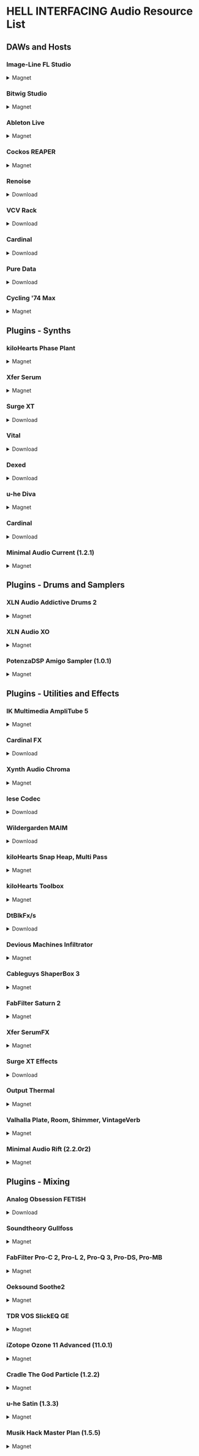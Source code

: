 # HELL INTERFACING Audio Resource List

## DAWs and Hosts

### Image-Line FL Studio

<details>
<summary>Magnet</summary>

```
magnet:?xt=urn:btih:F0A72347ED87B354B7A32F81A25AABAF75903A32&tr=http%3A%2F%2Fbt4.t-ru.org%2Fann%3Fmagnet&dn=Image-Line%20-%20FL%20Studio%20Producer%20Edition%20v21.2.3%20Build%20%5B4004%5D%20%7BRePack%20by%20KpoJIuK%7D%20%5B10.02.2024%5D
```
</details>

### Bitwig Studio

<details>
<summary>Magnet</summary>

```
magnet:?xt=urn:btih:1F55B37CA2C9B96F591573F18D8BDD6D101C3C5E&tr=http%3A%2F%2Fbt4.t-ru.org%2Fann%3Fmagnet&dn=Bitwig%20Studio%20v5.0.4%20x64%20Win%2FMac%20OS%2FLinux%20%5B01.08.2023%5D
```
</details>

### Ableton Live

<details>
<summary>Magnet</summary>

```
magnet:?xt=urn:btih:F46E7D67E223C737211B7388802D2B938A63DAC8&tr=http%3A%2F%2Fbt3.t-ru.org%2Fann%3Fmagnet&dn=Ableton%20-%20Live%2012%20Suite%20v12.0.0%20x64%20%7BR2R%7D%20%5B05.03.2024%5D
```
</details>

### Cockos REAPER

<details>
<summary>Magnet</summary>

```
magnet:?xt=urn:btih:1E7695BC05022DCBDBB69CCFD8E4229D19911F19&tr=http%3A%2F%2Fbt2.t-ru.org%2Fann%3Fmagnet&dn=Cockos%20REAPER%20v7.15%20x64%20%5B2024%2C%20ENG%20%2B%20RUS%5D
```
</details>

### Renoise

<details>
<summary>Download</summary>

https://www.renoise.com/

</details>

### VCV Rack

<details>
<summary>Download</summary>

https://vcvrack.com/

</details>

### Cardinal

<details>
<summary>Download</summary>

https://cardinal.kx.studio/

</details>

### Pure Data

<details>
<summary>Download</summary>

https://puredata.info/

</details>

### Cycling '74 Max

<details>
<summary>Magnet</summary>

```
magnet:?xt=urn:btih:0CFA28E60B4E915E5AA6BFA546FAC44684730D87&tr=http%3A%2F%2Fbt2.t-ru.org%2Fann%3Fmagnet&dn=Cycling%20'74%20Max%208.6.2%20x64%20%5B2024%2C%20ENG%5D
```
</details>

## Plugins - Synths

### kiloHearts Phase Plant

<details>
<summary>Magnet</summary>

```
magnet:?xt=urn:btih:29385A15C585B8778F22650E7D46E8BD00A8CC37&tr=http%3A%2F%2Fbt2.t-ru.org%2Fann%3Fmagnet&dn=Kilohearts%20Toolbox%20Ultimate%202.2.0%20VST%2C%20VST3%2C%20AAX%20x64%20%5B03.2024%5D
```
</details>

### Xfer Serum

<details>
<summary>Magnet</summary>

```
magnet:?xt=urn:btih:B559ACBDA63500FCBBC8C472D3C1611257DEA7B5&tr=http%3A%2F%2Fbt2.t-ru.org%2Fann%3Fmagnet&dn=Xfer%20Records%20-%20Serum%20v1.36b8%20%2B%20113%20Skins%20WIN%2FMAC%20VSTi%2C%20VST3i%2C%20AAX%2C%20AUi%20x86%20x64%20%7BAUDIOWAREZ%7D%20%5B24.12.2023%5D
```
</details>

### Surge XT

<details>
<summary>Download</summary>

https://surge-synthesizer.github.io/

</details>

### Vital

<details>
<summary>Download</summary>

https://vital.audio/

</details>

### Dexed

<details>
<summary>Download</summary>

https://asb2m10.github.io/dexed/

</details>

### u-he Diva

<details>
<summary>Magnet</summary>

```
magnet:?xt=urn:btih:87AB131B53648F5110A9102D44A5C8E87EB231E1&tr=http%3A%2F%2Fbt2.t-ru.org%2Fann%3Fmagnet&dn=Heckmann%20Audio%20-%20u-he%20Diva%20v1.4.7%20WIN%2FMAC%20VST%2C%20VST3%2C%20AAX%2C%20CLAP%2C%20AU%20x86%20x64%20%5B22.10.2023%5D
```
</details>

### Cardinal

<details>
<summary>Download</summary>

https://cardinal.kx.studio/

</details>

### Minimal Audio Current (1.2.1)

<details>
<summary>Magnet</summary>

```
magnet:?xt=urn:btih:0e9bef5e118cd7166bc065bae425beb45da98bcd&dn=Minimal.Audio.Current.%28Revision.1.The.Fix.Is.In%29.v1.2.1_TCD&tr=http%3A%2F%2Fbt3.t-ru.org%2Fann%3Fmagnet
```
</details>

## Plugins - Drums and Samplers

### XLN Audio Addictive Drums 2

<details>
<summary>Magnet</summary>

```
magnet:?xt=urn:btih:6AAAD35924E797E1F8B12FB311DC0BCDE27ED919&tr=http%3A%2F%2Fbt.t-ru.org%2Fann%3Fmagnet&dn=XLN%20Audio%20-%20Addictive%20Drums%202%20Complete%202.3.5.4%20STANDALONE%2C%20VSTi%2C%20VSTi3%2C%20AAX%20(x64)%20%5B20.12.2023%5D%20(R2R)
```
</details>

### XLN Audio XO

<details>
<summary>Magnet</summary>

```
magnet:?xt=urn:btih:67F159110876B90E1B71C116CA8BA5CE12B3DBD3&tr=http%3A%2F%2Fbt.t-ru.org%2Fann%3Fmagnet&dn=XLN%20Audio%20-%20XO%20Complete%201.5.9.2%20STANDALONE%2C%20VSTi%2C%20VSTi3%2C%20AAX%20(x64)%20%5B20.12.2023%5D%20(R2R)
```
</details>

### PotenzaDSP Amigo Sampler (1.0.1)

<details>
<summary>Magnet</summary>

```
magnet:?xt=urn:btih:d0b1380effcbfafb86172d0919851b531d91e10b&dn=PotenzaDSP%20-%20Amigo%20Sampler%20v1.0.1&tr=http%3A%2F%2Fbt.t-ru.org%2Fann%3Fmagnet
```
</details>

## Plugins - Utilities and Effects

### IK Multimedia AmpliTube 5

<details>
<summary>Magnet</summary>

```
magnet:?xt=urn:btih:C6E14712FE5121A4EBD72857BFB0DFCCEB613ABA&tr=http%3A%2F%2Fbt.t-ru.org%2Fann%3Fmagnet&dn=IK%20Multimedia%20-%20AmpliTube%20v5.7.0%20Standalone%2C%20VST3%2C%20VST%2C%20AAX%20x64%20%5B19.07.2023%5D
```
</details>

### Cardinal FX

<details>
<summary>Download</summary>

https://cardinal.kx.studio/

</details>

### Xynth Audio Chroma

<details>
<summary>Magnet</summary>

```
magnet:?xt=urn:btih:E44221B5B0F26C69CC9C5350C8523A37F49E5296&tr=http%3A%2F%2Fbt4.t-ru.org%2Fann%3Fmagnet&dn=Xynth%20Audio%20-%20Chroma%20v1.0.0%20VST3%20x64%20%5B11.03.2024%5D
```
</details>

### lese Codec

<details>
<summary>Download</summary>

https://lese.io/plugin/codec/

</details>

### Wildergarden MAIM

<details>
<summary>Download</summary>

https://wildergardenaudio.com/maim/

</details>

### kiloHearts Snap Heap, Multi Pass

<details>
<summary>Magnet</summary>

```
magnet:?xt=urn:btih:29385A15C585B8778F22650E7D46E8BD00A8CC37&tr=http%3A%2F%2Fbt2.t-ru.org%2Fann%3Fmagnet&dn=Kilohearts%20Toolbox%20Ultimate%202.2.0%20VST%2C%20VST3%2C%20AAX%20x64%20%5B03.2024%5D
```
</details>

### kiloHearts Toolbox

<details>
<summary>Magnet</summary>

```
magnet:?xt=urn:btih:29385A15C585B8778F22650E7D46E8BD00A8CC37&tr=http%3A%2F%2Fbt2.t-ru.org%2Fann%3Fmagnet&dn=Kilohearts%20Toolbox%20Ultimate%202.2.0%20VST%2C%20VST3%2C%20AAX%20x64%20%5B03.2024%5D
```
</details>

### DtBlkFx/s

<details>
<summary>Download</summary>

https://rekkerd.org/dtblkfx/

</details>

### Devious Machines Infiltrator

<details>
<summary>Magnet</summary>

```
magnet:?xt=urn:btih:881C3C749D5A1F52B54D03E7F8F57D6F09578B15&tr=http%3A%2F%2Fbt4.t-ru.org%2Fann%3Fmagnet&dn=Devious%20Machines%20-%20Infiltrator%202%20v2.4.7%20VST%2C%20VST3%2C%20AAX%20x64%20%5B28.02.2024%5D%20(TCD)
```
</details>

### Cableguys ShaperBox 3

<details>
<summary>Magnet</summary>

```
magnet:?xt=urn:btih:E322D1090CEF0C3DEB18A05267FFB04D9DF9727E&tr=http%3A%2F%2Fbt.t-ru.org%2Fann%3Fmagnet&dn=Cableguys%20-%20ShaperBox%20v3.3.0.0%20PROPER%20VST%2C%20VST3%2C%20AAX%20%5Bwin%5D%20x64%20%5BFIX%5D%20%5B27.10.2022%5D
```
</details>

### FabFilter Saturn 2

<details>
<summary>Magnet</summary>

```
magnet:?xt=urn:btih:EF6988F2C2598F993ED7B6619B30D8C7D7E83EF0&tr=http%3A%2F%2Fbt4.t-ru.org%2Fann%3Fmagnet&dn=FabFilter%20-%20Total%20Bundle%20v2024.02.15%20SAL%2C%20VST%2C%20VST3%2C%20AAX%2C%20CLAP%20x86%20x64%20%7BR2R%7D%20%5B15.02.2024%5D
```
</details>

### Xfer SerumFX

<details>
<summary>Magnet</summary>

```
magnet:?xt=urn:btih:AC604E6E5F94732F655BD0B0CDEBFE4D2C1D7A9E&tr=http%3A%2F%2Fbt.t-ru.org%2Fann%3Fmagnet&dn=Xfer%20Records%20-%20Serum%20FX%20v1.36b8%20WIN%2FMAC%20VST%2C%20VST3%2C%20AAX%2C%20AU%20x86%20x64%20%7BAUDIOWAREZ%7D%20%5B25.12.2023%5D
```
</details>

### Surge XT Effects

<details>
<summary>Download</summary>

https://surge-synthesizer.github.io/

</details>

### Output Thermal

<details>
<summary>Magnet</summary>

```
magnet:?xt=urn:btih:36D1DC5BB16DF1A6046FC8C64D35825D31495472&tr=http%3A%2F%2Fbt3.t-ru.org%2Fann%3Fmagnet&dn=Output%20-%20Thermal%20v1.2.1%20VST%2FVST3%2FAAX%20x86%20x64%20%5B13.3.2023%5D-R2R
```
</details>

### Valhalla Plate, Room, Shimmer, VintageVerb

<details>
<summary>Magnet</summary>

```
magnet:?xt=urn:btih:3E080F5ADE82BF3292B0288B641323E34ACE7875&tr=http%3A%2F%2Fbt.t-ru.org%2Fann%3Fmagnet&dn=ValhallaDSP%20-%20Plugins%20Bundle%202024.03%20VST%2C%20VST3%2C%20AAX%20x64%20%5B17.03.2024%5D
```
</details>

### Minimal Audio Rift (2.2.0r2)

<details>
<summary>Magnet</summary>

```
magnet:?xt=urn:btih:e409077711389606f9ae95caafdd4e2d0e4829ce&dn=Minimal.Audio.Rift.v2.2.0r2-TCD&tr=http%3A%2F%2Fbt.t-ru.org%2Fann%3Fmagnet
```
</details>

## Plugins - Mixing

### Analog Obsession FETISH

<details>
<summary>Download</summary>

https://www.patreon.com/posts/51962024

</details>

### Soundtheory Gullfoss

<details>
<summary>Magnet</summary>

```
magnet:?xt=urn:btih:7912306B52CCD94C85E740D0CE6EE6DCFECC5549&tr=http%3A%2F%2Fbt.t-ru.org%2Fann%3Fmagnet&dn=Soundtheory%20-%20Gullfoss%201.10.0%20VST%2C%20VST3%2C%20AAX%20x64%20%5B09.2021%5D
```
</details>

### FabFilter Pro-C 2, Pro-L 2, Pro-Q 3, Pro-DS, Pro-MB

<details>
<summary>Magnet</summary>

```
magnet:?xt=urn:btih:EF6988F2C2598F993ED7B6619B30D8C7D7E83EF0&tr=http%3A%2F%2Fbt4.t-ru.org%2Fann%3Fmagnet&dn=FabFilter%20-%20Total%20Bundle%20v2024.02.15%20SAL%2C%20VST%2C%20VST3%2C%20AAX%2C%20CLAP%20x86%20x64%20%7BR2R%7D%20%5B15.02.2024%5D
```
</details>

### Oeksound Soothe2

<details>
<summary>Magnet</summary>

```
magnet:?xt=urn:btih:08775F0AD19026F3A61E1C6AAF4A5B28AA8AFFF1&tr=http%3A%2F%2Fbt2.t-ru.org%2Fann%3Fmagnet&dn=Oeksound%20-%20Soothe2%20v.1.1.2%20VST%2C%20VST3%2C%20AAX%20x64%20%5B12.2020%5D
```
</details>

### TDR VOS SlickEQ GE

<details>
<summary>Magnet</summary>

```
magnet:?xt=urn:btih:DFFB7ECCD0C47EC9FA1AE8212283142FB1CFCE29&tr=http%3A%2F%2Fbt4.t-ru.org%2Fann%3Fmagnet&dn=Tokyo%20Dawn%20Records%20-%20TDR%20VOS%20SlickEQ%20GE%201.3.7%20VST%2C%20VST3%2C%20AAX%2C%20AU%20WIN.OSX%20x86%20x64%20%5B10.2021%5D
```
</details>

### iZotope Ozone 11 Advanced (11.0.1)

<details>
<summary>Magnet</summary>

```
magnet:?xt=urn:btih:5c40cc2c0bf93f55d4dbd478a38098d3e40dca55&dn=iZotope%20-%20Ozone%2011%20Advanced%20v11.0.1%20VST3%2C%20AAX%20x64%20%7BCE-V.R%7D%20%5B12.05.2024%5D&tr=http%3A%2F%2Fbt.t-ru.org%2Fann%3Fmagnet
```
</details>

### Cradle The God Particle (1.2.2)

<details>
<summary>Magnet</summary>

```
magnet:?xt=urn:btih:fde8d4c23ecaa6a6ba973a95b14bcc0eb65a74a9&dn=Cradle%20The%20God%20Particle%20v1.2.2%20x64%20Win&tr=http%3A%2F%2Fbt3.t-ru.org%2Fann%3Fmagnet
```
</details>

### u-he Satin (1.3.3)

<details>
<summary>Magnet</summary>

```
magnet:?xt=urn:btih:6cdc351854313a79ba40a887838e50ce1b538436&dn=Heckmann%20Audio%20-%20u-he%20Satin%20v1.3.3&tr=http%3A%2F%2Fbt4.t-ru.org%2Fann%3Fmagnet
```
</details>

### Musik Hack Master Plan (1.5.5)

<details>
<summary>Magnet</summary>

```
magnet:?xt=urn:btih:d9313e7e2b2c0802efb23c2886a75266d86bb7fa&dn=Musik%20Hack%20-%20Master%20Plan%20v1.5.5&tr=http%3A%2F%2Fbt3.t-ru.org%2Fann%3Fmagnet
```
</details>
